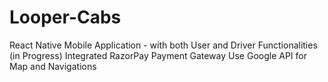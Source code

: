 # Looper-Cabs
React Native Mobile Application - with both User and Driver Functionalities (in Progress)
Integrated RazorPay Payment Gateway
Use Google API for Map and Navigations
